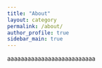 ```yaml
---
title: "About"
layout: category
permalink: /about/
author_profile: true
sidebar_main: true
---
```

aaaaaaaaaaaaaaaaaaaaaaaaaa